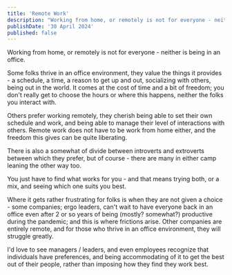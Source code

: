 ```yaml
---
title: 'Remote Work'
description: "Working from home, or remotely is not for everyone - neither is being in an office"
publishDate: '30 April 2024'
published: false
---
```


Working from home, or remotely is not for everyone - neither is being in an office.

Some folks thrive in an office environment, they value the things it provides - a schedule, a time, a reason to get up and out, socializing with others, being out in the world. It comes at the cost of time and a bit of freedom; you don't really get to choose the hours or where this happens, neither the folks you interact with.

Others prefer working remotely, they cherish being able to set their own schedule and work, and being able to manage their level of interactions with others. Remote work does not have to be work from home either, and the freedom this gives can be quite liberating.

There is also a somewhat of divide between introverts and extroverts between which they prefer, but of course - there are many in either camp leaning the other way too.

You just have to find what works for you - and that means trying both, or a mix, and seeing which one suits you best.

Where it gets rather frustrating for folks is when they are not given a choice - some companies; ergo leaders, can't wait to have everyone back in an office even after 2 or so years of being (mostly? somewhat?) productive during the pandemic; and this is where frictions arise. Other companies are entirely remote, and for those who thrive in an office environment, they will struggle greatly.

I'd love to see managers / leaders, and even employees recognize that individuals have preferences, and being accommodating of it to get the best out of their people, rather than imposing how they find they work best. 